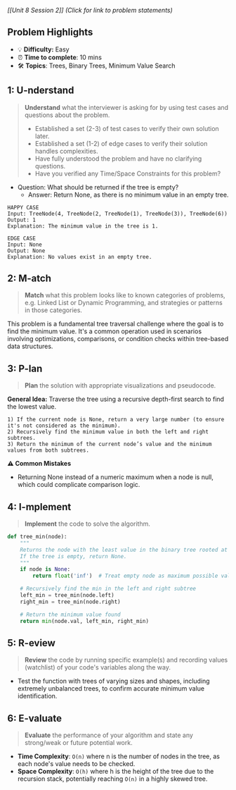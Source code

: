 *[[Unit 8 Session 2]] (Click for link to problem statements)*

## Problem Highlights

* 💡 **Difficulty:** Easy
* ⏰ **Time to complete**: 10 mins
* 🛠️ **Topics**: Trees, Binary Trees, Minimum Value Search
    
## 1: U-nderstand

> **Understand** what the interviewer is asking for by using test cases and questions about the problem.
> - Established a set (2-3) of test cases to verify their own solution later.
> - Established a set (1-2) of edge cases to verify their solution handles complexities.
> - Have fully understood the problem and have no clarifying questions.
> - Have you verified any Time/Space Constraints for this problem?

- Question: What should be returned if the tree is empty?
    - Answer: Return None, as there is no minimum value in an empty tree.

```
HAPPY CASE
Input: TreeNode(4, TreeNode(2, TreeNode(1), TreeNode(3)), TreeNode(6))
Output: 1
Explanation: The minimum value in the tree is 1.

EDGE CASE
Input: None
Output: None
Explanation: No values exist in an empty tree.
```

## 2: M-atch

> **Match** what this problem looks like to known categories of problems, e.g. Linked List or Dynamic Programming, and strategies or patterns in those categories.

This problem is a fundamental tree traversal challenge where the goal is to find the minimum value. It's a common operation used in scenarios involving optimizations, comparisons, or condition checks within tree-based data structures.

## 3: P-lan

> **Plan** the solution with appropriate visualizations and pseudocode.

**General Idea:** Traverse the tree using a recursive depth-first search to find the lowest value.

```
1) If the current node is None, return a very large number (to ensure it's not considered as the minimum).
2) Recursively find the minimum value in both the left and right subtrees.
3) Return the minimum of the current node’s value and the minimum values from both subtrees.
```

**⚠️ Common Mistakes**

- Returning None instead of a numeric maximum when a node is null, which could complicate comparison logic.

## 4: I-mplement

> **Implement** the code to solve the algorithm.

```python
def tree_min(node):
    """
    Returns the node with the least value in the binary tree rooted at `node`.
    If the tree is empty, return None.
    """
    if node is None:
        return float('inf')  # Treat empty node as maximum possible value

    # Recursively find the min in the left and right subtree
    left_min = tree_min(node.left)
    right_min = tree_min(node.right)

    # Return the minimum value found
    return min(node.val, left_min, right_min)
```
   
## 5: R-eview

> **Review** the code by running specific example(s) and recording values (watchlist) of your code's variables along the way.

- Test the function with trees of varying sizes and shapes, including extremely unbalanced trees, to confirm accurate minimum value identification.

## 6: E-valuate

> **Evaluate** the performance of your algorithm and state any strong/weak or future potential work.

* **Time Complexity**: `O(n)` where n is the number of nodes in the tree, as each node's value needs to be checked.
* **Space Complexity**: `O(h)` where h is the height of the tree due to the recursion stack, potentially reaching `O(n)` in a highly skewed tree.
